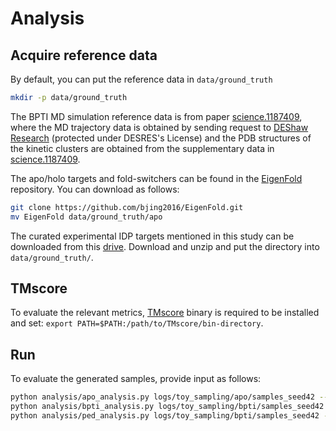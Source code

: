 # Analysis


## Acquire reference data
By default, you can put the reference data in `data/ground_truth`
```bash
mkdir -p data/ground_truth
```

The BPTI MD simulation reference data is from paper [science.1187409](https://www.science.org/doi/abs/10.1126/science.1187409), where the MD trajectory data is obtained by sending request to [DEShaw Research](https://www.deshawresearch.com/index.html) (protected under DESRES's License) and the PDB structures of the kinetic clusters are obtained from the supplementary data in [science.1187409](https://www.science.org/doi/abs/10.1126/science.1187409).

The apo/holo targets and fold-switchers can be found in the [EigenFold](https://github.com/bjing2016/EigenFold) repository. You can download as follows:
```bash
git clone https://github.com/bjing2016/EigenFold.git
mv EigenFold data/ground_truth/apo
```

The curated experimental IDP targets mentioned in this study can be downloaded from this [drive](https://drive.google.com/file/d/1Li4pHVuqxdZJaFKG3iMwqSevNpDewpnO/view?usp=sharing). Download and unzip and put the directory into `data/ground_truth/`.


## TMscore
To evaluate the relevant metrics, [TMscore](https://zhanggroup.org/TM-score/) binary is required to be installed and set: `export PATH=$PATH:/path/to/TMscore/bin-directory`.

## Run

To evaluate the generated samples, provide input as follows:
```bash
python analysis/apo_analysis.py logs/toy_sampling/apo/samples_seed42 --reference data/ground_truth/apo --task apo
python analysis/bpti_analysis.py logs/toy_sampling/bpti/samples_seed42 --reference data/ground_truth/bpti/
python analysis/ped_analysis.py logs/toy_sampling/bpti/samples_seed42 --reference data/ground_truth/ped/
```
